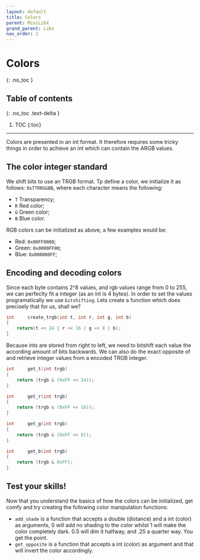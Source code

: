 ```yaml
---
layout: default
title: Colors
parent: MiniLibX
grand_parent: Libs
nav_order: 2
---
```


# Colors
{: .no_toc }

## Table of contents
{: .no_toc .text-delta }

1. TOC
{:toc}

---

Colors are presented in an int format. It therefore requires some tricky things
in order to achieve an int which can contain the ARGB values.

## The color integer standard

We shift bits to use an TRGB format. Tp define a color, we initialize it as
follows: `0xTTRRGGBB`, where each character means the following:

- `T` Transparency;
- `R` Red color;
- `G` Green color;
- `B` Blue color.

RGB colors can be initialized as above, a few examples would be:
- Red: `0x00FF0000`;
- Green: `0x0000FF00`;
- Blue: `0x000000FF`;

## Encoding and decoding colors

Since each byte contains 2^8 values, and rgb values range from 0 to 255, we can
perfeclty fit a integer (as an int is 4 bytes). In order to set the values
programatically we use `bitshifting`. Lets create a function which does
precisely that for us, shall we?

```c
int		create_trgb(int t, int r, int g, int b)
{
	return(t << 24 | r << 16 | g << 8 | b);
}
```

Because ints are stored from right to left, we need to bitshift each value the
according amount of bits backwards. We can also do the exact opposite of and
retrieve integer values from a encoded TRGB integer.

```c
int		get_t(int trgb)
{
	return (trgb & (0xFF << 24));
}

int		get_r(int trgb)
{
	return (trgb & (0xFF << 16));
}

int		get_g(int trgb)
{
	return (trgb & (0xFF << 8));
}

int		get_b(int trgb)
{
	return (trgb & 0xFF);
}
```

## Test your skills!

Now that you understand the basics of how the colors can be initialized, get
comfy and try creating the following color manipulation functions:
- `add_shade` is a function that accepts a double (distance) and a int (color)
as arguments, 0 will add no shading to the color whilst 1 will make the color
completely dark. 0.5 will dim it halfway, and .25 a quarter way. You get the
point.
- `get_opposite` is a function that accepts a int (color) as argument and that
will invert the color accordingly.
